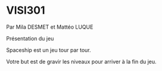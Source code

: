 # VISI301
Par Mila DESMET et Mattéo LUQUE

Présentation du jeu 

Spaceship est un jeu tour par tour. 

Votre but est de gravir les niveaux pour arriver à la fin du jeu.